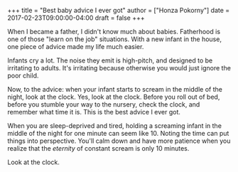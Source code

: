 +++
title = "Best baby advice I ever got"
author = ["Honza Pokorny"]
date = 2017-02-23T09:00:00-04:00
draft = false
+++

When I became a father, I didn't know much about babies. Fatherhood is one of
those "learn on the job" situations. With a new infant in the house, one piece
of advice made my life much easier.

Infants cry a lot. The noise they emit is high-pitch, and designed to be
irritating to adults. It's irritating because otherwise you would just ignore
the poor child.

Now, to the advice: when your infant starts to scream in the middle of the
night, look at the clock. Yes, look at the clock. Before you roll out of bed,
before you stumble your way to the nursery, check the clock, and remember what
time it is. This is the best advice I ever got.

When you are sleep-deprived and tired, holding a screaming infant in the middle
of the night for one minute can seem like 10. Noting the time can put things
into perspective. You'll calm down and have more patience when you realize that
the _eternity_ of constant scream is only 10 minutes.

Look at the clock.
